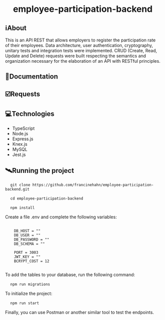 <h1 align="center">employee-participation-backend</h1>

##  ℹ️About
This is an API REST that allows employers to register the participation rate of their employees. Data architecture, user authentication, cryptography, unitary tests and integration tests were implemented. CRUD (Create, Read, Update and Delete) requests were built respecting the semantics and organization necessary for the elaboration of an API with RESTful principles.

## 🔗Documentation

## ☑️Requests

## 💻Technologies
- TypeScript
- Node.js
- Express.js
- Knex.js
- MySQL
- Jest.js

## 🛰Running the project
<pre>
  <code>git clone https://github.com/francinehahn/employee-participation-backend.git</code>
</pre>

<pre>
  <code>cd employee-participation-backend</code>
</pre>

<pre>
  <code>npm install</code>
</pre>

Create a file .env and complete the following variables:
<pre>
  <code>
    DB_HOST = ""
    DB_USER = ""
    DB_PASSWORD = ""
    DB_SCHEMA = ""

    PORT = 3003
    JWT_KEY = ""
    BCRYPT_COST = 12
  </code>
</pre>

To add the tables to your database, run the following command:
<pre>
  <code>npm run migrations</code>
</pre>

To initialize the project:
<pre>
  <code>npm run start</code>
</pre>

Finally, you can use Postman or another similar tool to test the endpoints.


